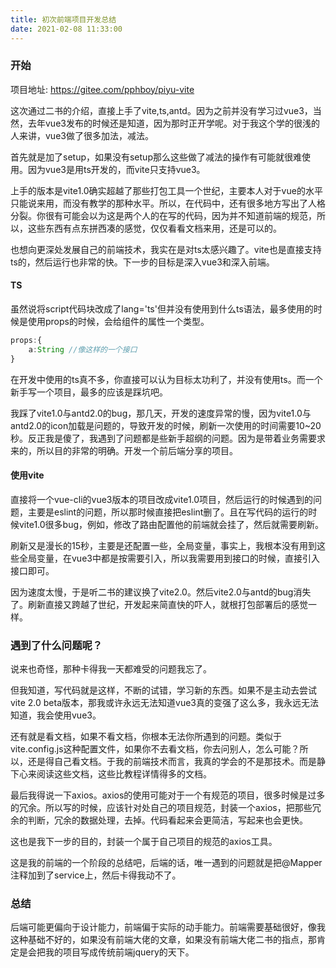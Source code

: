 ```yaml
---
title: 初次前端项目开发总结
date: 2021-02-08 11:33:00
---
```


### 开始

项目地址: https://gitee.com/pphboy/piyu-vite

这次通过二书的介绍，直接上手了vite,ts,antd。因为之前并没有学习过vue3，当然，去年vue3发布的时候还是知道，因为那时正开学呢。对于我这个学的很浅的人来讲，vue3做了很多加法，减法。

首先就是加了setup，如果没有setup那么这些做了减法的操作有可能就很难使用。因为vue3是用ts开发的，而vite只支持vue3。

上手的版本是vite1.0确实超越了那些打包工具一个世纪，主要本人对于vue的水平只能说来用，而没有教学的那种水平。所以，在代码中，还有很多地方写出了人格分裂。你很有可能会以为这是两个人的在写的代码，因为并不知道前端的规范，所以，这些东西有点东拼西凑的感觉，仅仅看看文档来用，还是可以的。

也想向更深处发展自己的前端技术，我实在是对ts太感兴趣了。vite也是直接支持ts的，然后运行也非常的快。下一步的目标是深入vue3和深入前端。

#### TS

虽然说将script代码块改成了lang='ts'但并没有使用到什么ts语法，最多使用的时候是使用props的时候，会给组件的属性一个类型。

```ts
props:{
    a:String //像这样的一个接口
}
```

在开发中使用的ts真不多，你直接可以认为目标太功利了，并没有使用ts。而一个新手写一个项目，最多的应该是踩坑吧。

我踩了vite1.0与antd2.0的bug，那几天，开发的速度异常的慢，因为vite1.0与antd2.0的icon加载是问题的，导致开发的时候，刷新一次使用的时间需要10~20秒。反正我是傻了，我遇到了问题都是些新手超纲的问题。因为是带着业务需要求来的，所以目的非常的明确。开发一个前后端分享的项目。

#### 使用vite

直接将一个vue-cli的vue3版本的项目改成vite1.0项目，然后运行的时候遇到的问题，主要是eslint的问题，所以那时候直接把eslint删了。且在写代码的运行的时候vite1.0很多bug，例如，修改了路由配置他的前端就会挂了，然后就需要刷新。

刷新又是漫长的15秒，主要是还配置一些，全局变量，事实上，我根本没有用到这些全局变量，在vue3中都是按需要引入，所以我需要用到接口的时候，直接引入接口即可。

因为速度太慢，于是听二书的建议换了vite2.0。然后vite2.0与antd的bug消失了。刷新直接又跨越了世纪，开发起来简直快的吓人，就根打包部署后的感觉一样。

### 遇到了什么问题呢？

说来也奇怪，那种卡得我一天都难受的问题我忘了。

但我知道，写代码就是这样，不断的试错，学习新的东西。如果不是主动去尝试vite 2.0 beta版本，那我或许永远无法知道vue3真的变强了这么多，我永远无法知道，我会使用vue3。

还有就是看文档，如果不看文档，你根本无法你所遇到的问题。类似于vite.config.js这种配置文件，如果你不去看文档，你去问别人，怎么可能？所以，还是得自己看文档。于我的前端技术而言，我真的学会的不是那技术。而是静下心来阅读这些文档，这些比教程详情得多的文档。

最后我得说一下axios。axios的使用可能对于一个有规范的项目，很多时候是过多的冗余。所以写的时候，应该针对处自己的项目规范，封装一个axios，把那些冗余的判断，冗余的数据处理，去掉。代码看起来会更简洁，写起来也会更快。

这也是我下一步的目的，封装一个属于自己项目的规范的axios工具。

这是我的前端的一个阶段的总结吧，后端的话，唯一遇到的问题就是把@Mapper注释加到了service上，然后卡得我动不了。

### 总结

后端可能更偏向于设计能力，前端偏于实际的动手能力。前端需要基础很好，像我这种基础不好的，如果没有前端大佬的文章，如果没有前端大佬二书的指点，那肯定是会把我的项目写成传统前端jquery的天下。
